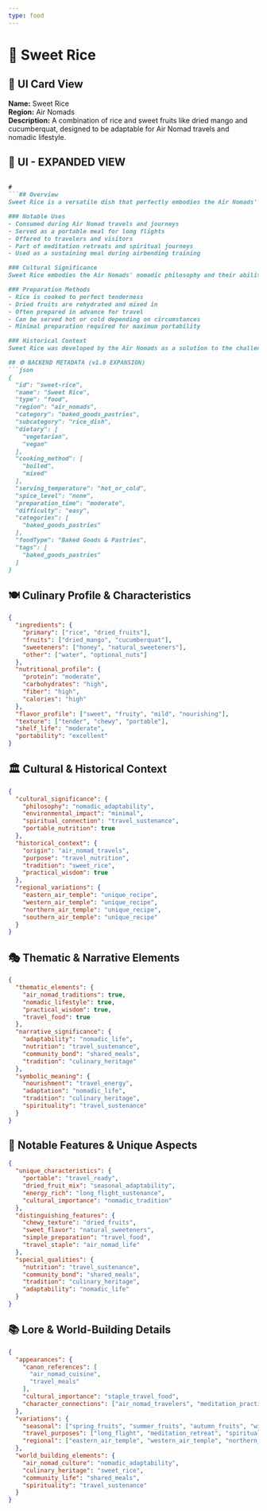 ```yaml
---
type: food
---
```


# 🍚 Sweet Rice

## 🎴 UI Card View

**Name:** Sweet Rice  
**Region:** Air Nomads  
**Description:** A combination of rice and sweet fruits like dried mango and cucumberquat, designed to be adaptable for Air Nomad travels and nomadic lifestyle.

## 📖 UI - EXPANDED VIEW

```md

#
```## Overview
Sweet Rice is a versatile dish that perfectly embodies the Air Nomads' nomadic lifestyle and their ability to adapt to different environments. This dish combines rice with sweet fruits like dried mango and cucumberquat, creating a portable, nutritious meal that can be easily prepared and consumed during travels. The dish represents the Air Nomads' practical wisdom and their understanding of how to maintain a healthy diet while constantly on the move.

### Notable Uses
- Consumed during Air Nomad travels and journeys
- Served as a portable meal for long flights
- Offered to travelers and visitors
- Part of meditation retreats and spiritual journeys
- Used as a sustaining meal during airbending training

### Cultural Significance
Sweet Rice embodies the Air Nomads' nomadic philosophy and their ability to create nourishing meals that can be adapted to any situation. The combination of rice and dried fruits reflects their practical approach to food - choosing ingredients that are portable, nutritious, and can be preserved for long periods. The dish represents their belief that even the simplest meals can be both satisfying and spiritually meaningful.

### Preparation Methods
- Rice is cooked to perfect tenderness
- Dried fruits are rehydrated and mixed in
- Often prepared in advance for travel
- Can be served hot or cold depending on circumstances
- Minimal preparation required for maximum portability

### Historical Context
Sweet Rice was developed by the Air Nomads as a solution to the challenges of their nomadic lifestyle. The dish was designed to provide sustained energy for long flights and spiritual journeys while being easy to prepare and transport. This practical approach to food was among the many traditions that Avatar Aang worked to preserve, recognizing its importance in maintaining the Air Nomad way of life.

## ⚙️ BACKEND METADATA (v1.0 EXPANSION)
```json
{
  "id": "sweet-rice",
  "name": "Sweet Rice",
  "type": "food",
  "region": "air_nomads",
  "category": "baked_goods_pastries",
  "subcategory": "rice_dish",
  "dietary": [
    "vegetarian",
    "vegan"
  ],
  "cooking_method": [
    "boiled",
    "mixed"
  ],
  "serving_temperature": "hot_or_cold",
  "spice_level": "none",
  "preparation_time": "moderate",
  "difficulty": "easy",
  "categories": [
    "baked_goods_pastries"
  ],
  "foodType": "Baked Goods & Pastries",
  "tags": [
    "baked_goods_pastries"
  ]
}
```

## 🍽️ Culinary Profile & Characteristics
```json
{
  "ingredients": {
    "primary": ["rice", "dried_fruits"],
    "fruits": ["dried_mango", "cucumberquat"],
    "sweeteners": ["honey", "natural_sweeteners"],
    "other": ["water", "optional_nuts"]
  },
  "nutritional_profile": {
    "protein": "moderate",
    "carbohydrates": "high",
    "fiber": "high",
    "calories": "high"
  },
  "flavor_profile": ["sweet", "fruity", "mild", "nourishing"],
  "texture": ["tender", "chewy", "portable"],
  "shelf_life": "moderate",
  "portability": "excellent"
}
```

## 🏛️ Cultural & Historical Context
```json
{
  "cultural_significance": {
    "philosophy": "nomadic_adaptability",
    "environmental_impact": "minimal",
    "spiritual_connection": "travel_sustenance",
    "portable_nutrition": true
  },
  "historical_context": {
    "origin": "air_nomad_travels",
    "purpose": "travel_nutrition",
    "tradition": "sweet_rice",
    "practical_wisdom": true
  },
  "regional_variations": {
    "eastern_air_temple": "unique_recipe",
    "western_air_temple": "unique_recipe",
    "northern_air_temple": "unique_recipe",
    "southern_air_temple": "unique_recipe"
  }
}
```

## 🎭 Thematic & Narrative Elements
```json
{
  "thematic_elements": {
    "air_nomad_traditions": true,
    "nomadic_lifestyle": true,
    "practical_wisdom": true,
    "travel_food": true
  },
  "narrative_significance": {
    "adaptability": "nomadic_life",
    "nutrition": "travel_sustenance",
    "community_bond": "shared_meals",
    "tradition": "culinary_heritage"
  },
  "symbolic_meaning": {
    "nourishment": "travel_energy",
    "adaptation": "nomadic_life",
    "tradition": "culinary_heritage",
    "spirituality": "travel_sustenance"
  }
}
```

## 🌟 Notable Features & Unique Aspects
```json
{
  "unique_characteristics": {
    "portable": "travel_ready",
    "dried_fruit_mix": "seasonal_adaptability",
    "energy_rich": "long_flight_sustenance",
    "cultural_importance": "nomadic_tradition"
  },
  "distinguishing_features": {
    "chewy_texture": "dried_fruits",
    "sweet_flavor": "natural_sweeteners",
    "simple_preparation": "travel_food",
    "travel_staple": "air_nomad_life"
  },
  "special_qualities": {
    "nutrition": "travel_sustenance",
    "community_bond": "shared_meals",
    "tradition": "culinary_heritage",
    "adaptability": "nomadic_life"
  }
}
```

## 📚 Lore & World-Building Details
```json
{
  "appearances": {
    "canon_references": [
      "air_nomad_cuisine",
      "travel_meals"
    ],
    "cultural_importance": "staple_travel_food",
    "character_connections": ["air_nomad_travelers", "meditation_practitioners"]
  },
  "variations": {
    "seasonal": ["spring_fruits", "summer_fruits", "autumn_fruits", "winter_preserved"],
    "travel_purposes": ["long_flight", "meditation_retreat", "spiritual_journey"],
    "regional": ["eastern_air_temple", "western_air_temple", "northern_air_temple", "southern_air_temple"]
  },
  "world_building_elements": {
    "air_nomad_culture": "nomadic_adaptability",
    "culinary_heritage": "sweet_rice",
    "community_life": "shared_meals",
    "spirituality": "travel_sustenance"
  }
}
```
